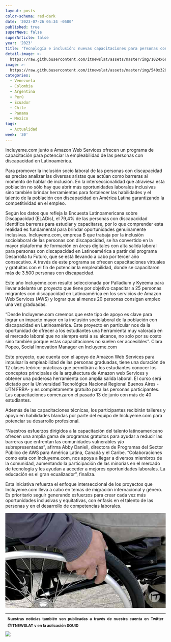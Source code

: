 ```yaml
---
layout: posts
color-schema: red-dark
date: '2023-07-26 05:34 -0500'
published: true
superNews: false
superArticle: false
year: '2023'
title: 'Tecnología e inclusión: nuevas capacitaciones para personas con discapacidad'
detail-image: >-
  https://raw.githubusercontent.com/itnewslat/assets/master/img/1024x680/Discapacidad-g.jpg
image: >-
  https://raw.githubusercontent.com/itnewslat/assets/master/img/540x320/Discapacidad-p.jpg
categories:
  - Venezuela
  - Colombia
  - Argentina
  - Perú
  - Ecuador
  - Chile
  - Panama
  - Mexico
tags:
  - Actualidad
week: '30'
---
```

Incluyeme.com junto a Amazon Web Services ofrecen un programa de capacitación para potenciar la empleabilidad de las personas con discapacidad en Latinoamérica.

Para promover la inclusión socio laboral de las personas con discapacidad es preciso analizar las diversas aristas que actúan como barreras al momento de hablar de inclusión. En la interseccionalidad que atraviesa esta población no sólo hay que abrir más oportunidades laborales inclusivas sino también brindar herramientas para fortalecer las habilidades y el talento de la población con discapacidad en América Latina garantizando la competitividad en el empleo.

Según los datos que refleja la Encuesta Latinoamericana sobre Discapacidad (ELADis), el 79,4% de las personas con discapacidad identifica barreras para estudiar y capacitarse, por lo que comprender esta realidad es fundamental para brindar oportunidades genuinamente inclusivas. Incluyeme.com, empresa B que trabaja por la inclusión sociolaboral de las personas con discapacidad, se ha convertido en la mayor plataforma de formación en áreas digitales con alta salida laboral para personas con discapacidad en Latinoamérica a partir del programa Desarrolla tu Futuro, que se está llevando a cabo por tercer año consecutivo. A través de este programa se ofrecen capacitaciones virtuales y gratuitas con el fin de potenciar la empleabilidad, donde se capacitaron más de 3.500 personas con discapacidad.

Este año Incluyeme.com resultó seleccionada por Palladium y Kyeema para llevar adelante un proyecto que tiene por objetivo capacitar a 25 personas migrantes con discapacidad en Latinoamérica en los servicios de Amazon Web Services (AWS) y lograr que al menos 20 personas consigan empleo una vez graduadas.  

“Desde Incluyeme.com creemos que este tipo de apoyo es clave para lograr un impacto mayor en la inclusión sociolaboral de la población con discapacidad en Latinoamérica. Este proyecto en particular nos da la oportunidad de ofrecer a los estudiantes una herramienta muy valorada en el mercado laboral que no siempre está a su alcance, no solo por su costo sino también porque estas capacitaciones no suelen ser accesibles”. Clara Popeo, Social Innovation Manager en Incluyeme.com

Este proyecto, que cuenta con el apoyo de Amazon Web Services para impulsar la empleabilidad de las personas graduadas, tiene una duración de 12 clases teórico-prácticas que permitirán a los estudiantes conocer los conceptos principales de la arquitectura de Amazon web Services y obtener una poderosa herramienta con amplia salida laboral. El curso será dictado por la Universidad Tecnológica Nacional Regional Buenos Aires -UTN FRBA- y es completamente gratuito para las personas participantes. Las capacitaciones comenzaron el pasado 13 de junio con más de 40 estudiantes.

Además de las capacitaciones técnicas, los participantes recibirán talleres y apoyo en habilidades blandas por parte del equipo de Incluyeme.com para potenciar su desarrollo profesional.

“Nuestros esfuerzos dirigidos a la capacitación del talento latinoamericano ofrecen una amplia gama de programas gratuitos para ayudar a reducir las barreras que enfrentan las comunidades vulnerables y/o subrepresentadas”, afirma Abby Daniell, directora de Programas del Sector Público de AWS para América Latina, Canadá y el Caribe. “Colaboraciones como esta con Incluyeme.com, nos apoya a llegar a diversos miembros de la comunidad, aumentando la participación de las minorías en el mercado de tecnología y les ayudan a acceder a mejores oportunidades laborales. La educación es el gran ecualizador”, finaliza.

Esta iniciativa refuerza el enfoque interseccional de los proyectos que Incluyeme.com lleva a cabo en temas de migración internacional y género. Es prioritario seguir generando esfuerzos para crear cada vez más oportunidades inclusivas y equitativas, con énfasis en el talento de las personas y en el desarrollo de competencias laborales.

![](https://raw.githubusercontent.com/itnewslat/assets/master/img/540x320/Discapacidad-p.jpg)

<table style="height: 42px;" width="569">
<tbody>
<tr>
<td style="text-align: justify;"><sub><strong>Nuestras noticias también son publicadas a través de nuestra cuenta en Twitter <a href="https://twitter.com/itnewslat?lang=es">@ITNEWSLAT</a> y en la aplicación <a href="https://squidapp.co/en/">SQUID</a></strong></sub></td>
</tr>
</tbody>
</table>
<img src="https://tracker.metricool.com/c3po.jpg?hash=56f88a41e39ab42c063cc51676587a04"/>